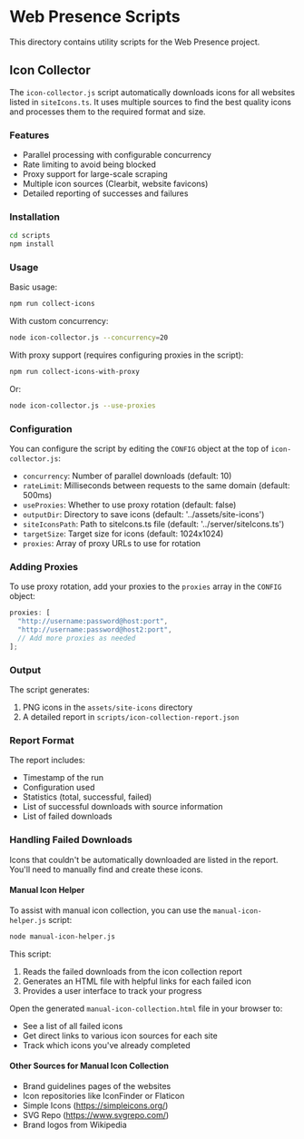 # Web Presence Scripts

This directory contains utility scripts for the Web Presence project.

## Icon Collector

The `icon-collector.js` script automatically downloads icons for all websites listed in `siteIcons.ts`. It uses multiple sources to find the best quality icons and processes them to the required format and size.

### Features

- Parallel processing with configurable concurrency
- Rate limiting to avoid being blocked
- Proxy support for large-scale scraping
- Multiple icon sources (Clearbit, website favicons)
- Detailed reporting of successes and failures

### Installation

```bash
cd scripts
npm install
```

### Usage

Basic usage:

```bash
npm run collect-icons
```

With custom concurrency:

```bash
node icon-collector.js --concurrency=20
```

With proxy support (requires configuring proxies in the script):

```bash
npm run collect-icons-with-proxy
```

Or:

```bash
node icon-collector.js --use-proxies
```

### Configuration

You can configure the script by editing the `CONFIG` object at the top of `icon-collector.js`:

- `concurrency`: Number of parallel downloads (default: 10)
- `rateLimit`: Milliseconds between requests to the same domain (default: 500ms)
- `useProxies`: Whether to use proxy rotation (default: false)
- `outputDir`: Directory to save icons (default: '../assets/site-icons')
- `siteIconsPath`: Path to siteIcons.ts file (default: '../server/siteIcons.ts')
- `targetSize`: Target size for icons (default: 1024x1024)
- `proxies`: Array of proxy URLs to use for rotation

### Adding Proxies

To use proxy rotation, add your proxies to the `proxies` array in the `CONFIG` object:

```javascript
proxies: [
  "http://username:password@host:port",
  "http://username:password@host2:port",
  // Add more proxies as needed
];
```

### Output

The script generates:

1. PNG icons in the `assets/site-icons` directory
2. A detailed report in `scripts/icon-collection-report.json`

### Report Format

The report includes:

- Timestamp of the run
- Configuration used
- Statistics (total, successful, failed)
- List of successful downloads with source information
- List of failed downloads

### Handling Failed Downloads

Icons that couldn't be automatically downloaded are listed in the report. You'll need to manually find and create these icons.

#### Manual Icon Helper

To assist with manual icon collection, you can use the `manual-icon-helper.js` script:

```bash
node manual-icon-helper.js
```

This script:

1. Reads the failed downloads from the icon collection report
2. Generates an HTML file with helpful links for each failed icon
3. Provides a user interface to track your progress

Open the generated `manual-icon-collection.html` file in your browser to:

- See a list of all failed icons
- Get direct links to various icon sources for each site
- Track which icons you've already completed

#### Other Sources for Manual Icon Collection

- Brand guidelines pages of the websites
- Icon repositories like IconFinder or Flaticon
- Simple Icons (https://simpleicons.org/)
- SVG Repo (https://www.svgrepo.com/)
- Brand logos from Wikipedia
